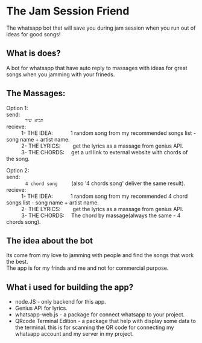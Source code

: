 # The Jam Session Friend
The whatsapp bot that will save you during jam session when you run out of ideas for good songs!


## What is does?
A bot for whatsapp that have auto reply to massages with ideas for great songs when you jamming with your frineds.


## The Massages:
Option 1:<br>
send: <br>
`       תביא שיר`  
recieve: <br>
 `     ` 1- THE IDEA:`      ` 1 random song from my recommended songs list - song name + artist name. <br>
 `     ` 2- THE LYRICS:`    ` get the lyrics as a massage from genius API. <br>
 `     ` 3- THE CHORDS:`  ` get a url link to external website with chords of the song.
  
  
Option 2:<br>
send: <br>
`       4 chord song` `    ` (also '4 chords song' deliver the same result).<br>
recieve: <br>
 `     ` 1- THE IDEA:`      ` 1 random song from my recommended 4 chord songs list - song name + artist name. <br>
 `     ` 2- THE LYRICS:`    ` get the lyrics as a massage from genius API. <br>
 `     ` 3- THE CHORDS:`  ` The chord by massage(always the same - 4 chords song).

## The idea about the bot
Its come from my love to jamming with people and find the songs that work the best.<br>
The app is for my frinds and me and not for commercial purpose.

## What i used for building the app?
- node.JS - only backend for this app. <br>
- Genius API for lyrics. <br>
- whatsapp-web.js - a package for connect whatsapp to your project.<br>
- QRcode Terminal Edition - a package that help with display some data to the terminal.
 this is for scanning the QR code for connecting my whatsapp account and my server in my project.
